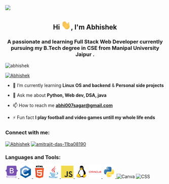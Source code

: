 ![](https://raw.githubusercontent.com/halfrost/halfrost/master/icons/header_.png)
<h2 align="center">Hi <img src="https://raw.githubusercontent.com/ABSphreak/ABSphreak/master/gifs/Hi.gif" width="30px">, I'm Abhishek </h2>
<h3 align="center">A passionate and learning Full Stack Web Developer  currently pursuing my B.Tech degree in CSE from Manipal University Jaipur .</h3>

<p align="left"> <img src="https://komarev.com/ghpvc/?username=Abhishek17-10&label=Profile%20views&color=0e75b6&style=flat" alt="abhishek" /> </p>

<p align="left"> <a href="https://github.com/ryo-ma/github-profile-trophy"><img src="https://github-profile-trophy.vercel.app/?username=Abhishek17-10&theme=dracula" alt="Abhishek" /></a> </p>

- 🌱 I’m currently learning **Linux OS and backend** & **Personal side projects**

- 💬 Ask me about **Python, Web dev, DSA, java**

- 📫 How to reach me **abhi007sagar@gmail.com**

- ⚡ Fun fact **I play football and video games untill my whole life ends**

<h3 align="left">Connect with me:</h3>
<p align="left">
<a href="https://www.instagram.com/17_slim_shady_/" target="blank"><img align="center" src="https://cdn-icons-png.flaticon.com/512/1384/1384031.png" alt="Abhishek" height="30" width="40" /></a>
<a href="https://www.linkedin.com/in/abhishek-singh-9aba98209/" target="blank"><img align="center" src="https://raw.githubusercontent.com/rahuldkjain/github-profile-readme-generator/master/src/images/icons/Social/linked-in-alt.svg" alt="amitrajit-das-11ba08190" height="30" width="40" /></a>
</p>

<h3 align="left">Languages and Tools:</h3>
<a href="https://getbootstrap.com" target="_blank"> <img src="https://raw.githubusercontent.com/devicons/devicon/master/icons/bootstrap/bootstrap-plain-wordmark.svg" alt="bootstrap" width="40" height="40"/> </a> <a href="https://www.cprogramming.com/" target="_blank"> <img src="https://raw.githubusercontent.com/devicons/devicon/master/icons/c/c-original.svg" alt="c" width="40" height="40"/> </a>   <img src="https://raw.githubusercontent.com/devicons/devicon/master/icons/html5/html5-original-wordmark.svg" alt="html5" width="40" height="40"/> </a> <a href="https://www.java.com" target="_blank"> <img src="https://raw.githubusercontent.com/devicons/devicon/master/icons/java/java-original.svg" alt="java" width="40" height="40"/> </a> <a href="https://developer.mozilla.org/en-US/docs/Web/JavaScript" target="_blank"> <img src="https://raw.githubusercontent.com/devicons/devicon/master/icons/javascript/javascript-original.svg" alt="javascript" width="40" height="40"/> </a> <img src="https://raw.githubusercontent.com/devicons/devicon/master/icons/linux/linux-original.svg" alt="linux" width="40" height="40"/> </a> <a href="https://www.mathworks.com/" target="_blank">    <a href="https://www.oracle.com/" target="_blank"> <img src="https://raw.githubusercontent.com/devicons/devicon/master/icons/oracle/oracle-original.svg" alt="oracle" width="40" height="40"/> </a>  <a href="https://www.python.org" target="_blank"> <img src="https://raw.githubusercontent.com/devicons/devicon/master/icons/python/python-original.svg" alt="python" width="40" height="40"/>
  </a> 
  <img src="https://cdn.jsdelivr.net/gh/devicons/devicon/icons/canva/canva-original.svg"  alt="Canva" width="40" height="40" />
  <img src="https://cdn.jsdelivr.net/gh/devicons/devicon/icons/css3/css3-original.svg" alt="CSS" width="40" height="40" />
</p>


